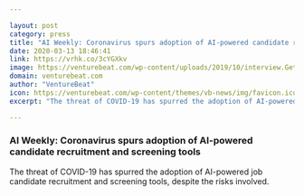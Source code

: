```yaml
---

layout: post
category: press
title: "AI Weekly: Coronavirus spurs adoption of AI-powered candidate recruitment and screening tools"
date: 2020-03-13 18:46:41
link: https://vrhk.co/3cYGXkv
image: https://venturebeat.com/wp-content/uploads/2019/10/interview.GettyImages-185110750-e1584116039710.jpg?w=1200&strip=all
domain: venturebeat.com
author: "VentureBeat"
icon: https://venturebeat.com/wp-content/themes/vb-news/img/favicon.ico
excerpt: "The threat of COVID-19 has spurred the adoption of AI-powered job candidate recruitment and screening tools, despite the risks involved."

---
```


### AI Weekly: Coronavirus spurs adoption of AI-powered candidate recruitment and screening tools

The threat of COVID-19 has spurred the adoption of AI-powered job candidate recruitment and screening tools, despite the risks involved.